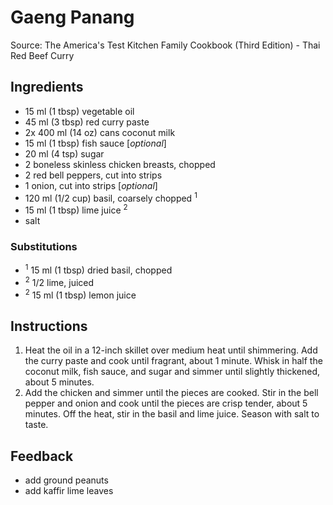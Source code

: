 # Gaeng Panang #

Source: The America's Test Kitchen Family Cookbook (Third Edition) - Thai Red Beef Curry

## Ingredients ##
* 15 ml (1 tbsp) vegetable oil
* 45 ml (3 tbsp) red curry paste
* 2x 400 ml (14 oz) cans coconut milk
* 15 ml (1 tbsp) fish sauce [*optional*]
* 20 ml (4 tsp) sugar
* 2 boneless skinless chicken breasts, chopped
* 2 red bell peppers, cut into strips
* 1 onion, cut into strips [*optional*]
* 120 ml (1/2 cup) basil, coarsely chopped <sup>1</sup>
* 15 ml (1 tbsp) lime juice <sup>2</sup>
* salt

### Substitutions ###
* <sup>1</sup> 15 ml (1 tbsp) dried basil, chopped
* <sup>2</sup> 1/2 lime, juiced
* <sup>2</sup> 15 ml (1 tbsp) lemon juice

## Instructions ##
1. Heat the oil in a 12-inch skillet over medium heat until shimmering. Add the curry paste and cook until fragrant, about 1 minute. Whisk in half the coconut milk, fish sauce, and sugar and simmer until slightly thickened, about 5 minutes.
1. Add the chicken and simmer until the pieces are cooked. Stir in the bell pepper and onion and cook until the pieces are crisp tender, about 5 minutes. Off the heat, stir in the basil and lime juice. Season with salt to taste.

## Feedback ##
* add ground peanuts
* add kaffir lime leaves
